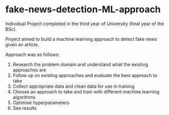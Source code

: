# fake-news-detection-ML-approach
Individual Project completed in the third year of University (final year of the BSc). 

Project aimed to build a machine learning approach to detect fake news given an article. 

Approach was as follows:

  1. Research the problem domain and understand what the existing approaches are
  2. Follow up on existing approaches and evaluate the best approach to take 
  3. Collect appropriate data and clean data for use in training
  4. Choose an approach to take and train with different machine learning algorithms
  5. Optimise hyperparameters
  6. See results
